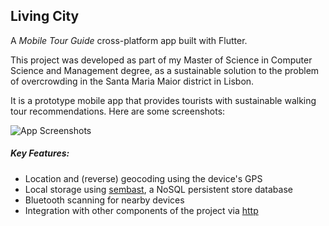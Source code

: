 ## Living City

A *Mobile Tour Guide* cross-platform app built with Flutter.

This project was developed as part of my Master of Science in Computer Science and Management degree, as a sustainable solution to the problem of overcrowding in the Santa Maria Maior district in Lisbon.

It is a prototype mobile app that provides tourists with sustainable walking tour recommendations. Here are some screenshots:

![App Screenshots](./screenshots/screens.png?raw=true "App Screenshots")

##### Key Features:
- Location and (reverse) geocoding using the device's GPS
- Local storage using [sembast](https://pub.dev/packages/sembast), a NoSQL persistent store database
- Bluetooth scanning for nearby devices
- Integration with other components of the project via [http](https://pub.dev/packages/http)